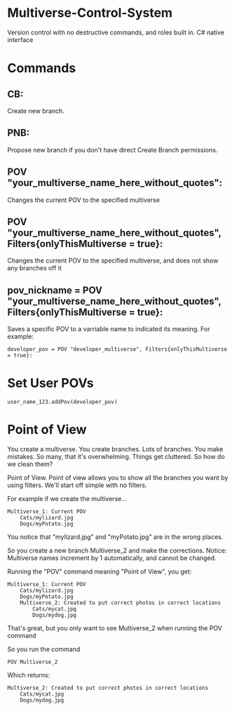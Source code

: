 # Multiverse-Control-System
Version control with no destructive commands, and roles built in.
C# native interface

# Commands
## CB:  
Create new branch.

## PNB: 
Propose new branch if you don't have direct Create Branch permissions.

## POV "your_multiverse_name_here_without_quotes": 
Changes the current POV to the specified multiverse

## POV "your_multiverse_name_here_without_quotes", Filters{onlyThisMultiverse = true}: 
Changes the current POV to the specified multiverse, and does not show any branches off it

## pov_nickname = POV "your_multiverse_name_here_without_quotes", Filters{onlyThisMultiverse = true}: 
Saves a specific POV to a varriable name to indicated its meaning. For example:

```
developer_pov = POV "developer_multiverse", Filters{onlyThisMultiverse = true}: 
```

# Set User POVs
```user_name_123.addPov(developer_pov)```

# Point of View
You create a multiverse. You create branches. Lots of branches. You make mistakes.
So many, that it's overwhelming. Things get cluttered. So how do we clean them?

Point of View. Point of view allows you to show all the branches you want by using filters.
We'll start off simple with no filters.

For example if we create the multiverse...

```
Multiverse_1: Current POV
    Cats/mylizard.jpg
    Dogs/myPotato.jpg
```
          
You notice that "mylizard.jpg" and "myPotato.jpg" are in the wrong places.

So you create a new branch Multiverse_2 and make the corrections. 
Notice: Multiverse names increment by 1 automatically, and cannot be changed.

Running the "POV" command meaning "Point of View", you get:
                    
```
Multiverse_1: Current POV
    Cats/mylizard.jpg
    Dogs/myPotato.jpg
    Multiverse_2: Created to put correct photos in correct locations 
        Cats/mycat.jpg
        Dogs/mydog.jpg
```  

That's great, but you only want to see Multiverse_2 when running the POV command

So you run the command 

```
POV Multiverse_2
```

Which returns:
```
Multiverse_2: Created to put correct photos in correct locations 
    Cats/mycat.jpg
    Dogs/mydog.jpg
```  
